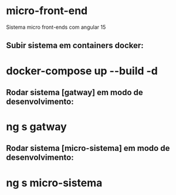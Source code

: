 # micro-front-end
Sistema micro front-ends  com angular 15

## Subir sistema em containers docker:
# docker-compose up --build -d

## Rodar sistema [gatway] em modo de desenvolvimento:
# ng s gatway

## Rodar sistema [micro-sistema] em modo de desenvolvimento:
# ng s micro-sistema

